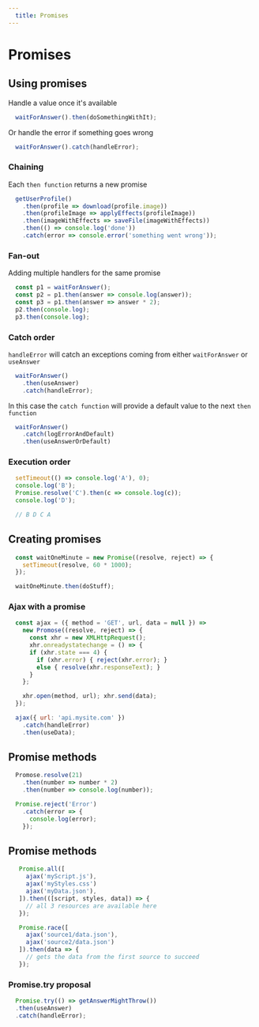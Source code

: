 ```yaml
---
  title: Promises
---
```


# Promises

## Using promises

Handle a value once it's available
```javascript
  waitForAnswer().then(doSomethingWithIt);
```

Or handle the error if something goes wrong
```javascript
  waitForAnswer().catch(handleError);
```

### Chaining

Each `then function` returns a new promise
```javascript
  getUserProfile()
    .then(profile => download(profile.image))
    .then(profileImage => applyEffects(profileImage))
    .then(imageWithEffects => saveFile(imageWithEffects))
    .then(() => console.log('done'))
    .catch(error => console.error('something went wrong'));
```

### Fan-out

Adding multiple handlers for the same promise
```javascript
  const p1 = waitForAnswer();
  const p2 = p1.then(answer => console.log(answer));
  const p3 = p1.then(answer => answer * 2);
  p2.then(console.log);
  p3.then(console.log);
```

### Catch order

`handleError` will catch an exceptions coming
from either `waitForAnswer` or `useAnswer`
```javascript
  waitForAnswer()
    .then(useAnswer)
    .catch(handleError);
```

In this case the `catch function` will provide
a default value to the next `then function`
```javascript
  waitForAnswer()
    .catch(logErrorAndDefault)
    .then(useAnswerOrDefault)
```

### Execution order

```javascript
  setTimeout(() => console.log('A'), 0);
  console.log('B');
  Promise.resolve('C').then(c => console.log(c));
  console.log('D');

  // B D C A
```

## Creating promises

```javascript
  const waitOneMinute = new Promise((resolve, reject) => {
    setTimeout(resolve, 60 * 1000);
  });

  waitOneMinute.then(doStuff);
```

### Ajax with a promise

```javascript
  const ajax = ({ method = 'GET', url, data = null }) =>
    new Promose((resolve, reject) => {
      const xhr = new XMLHttpRequest();
      xhr.onreadystatechange = () => {
      if (xhr.state === 4) {
        if (xhr.error) { reject(xhr.error); }
        else { resolve(xhr.responseText); }
      }
    };

    xhr.open(method, url); xhr.send(data);
  });

  ajax({ url: 'api.mysite.com' })
    .catch(handleError)
    .then(useData);
```

## Promise methods

```javascript
  Promose.resolve(21)
    .then(number => number * 2)
    .then(number => console.log(number));

  Promise.reject('Error')
    .catch(error => {
      console.log(error);
    });
```

## Promise methods

```javascript
   Promise.all([
     ajax('myScript.js'),
     ajax('myStyles.css')
     ajax('myData.json'),
   ]).then(([script, styles, data]) => {
     // all 3 resources are available here
   });

   Promise.race([
     ajax('source1/data.json'),
     ajax('source2/data.json')
   ]).then(data => {
     // gets the data from the first source to succeed
   });
```

### Promise.try proposal

```javascript
  Promise.try(() => getAnswerMightThrow())
  .then(useAnswer)
  .catch(handleError);
```
